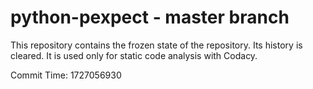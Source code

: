 # python-pexpect - master branch

This repository contains the frozen state of the repository.
Its history is cleared. It is used only for static code
analysis with Codacy.

Commit Time: 1727056930